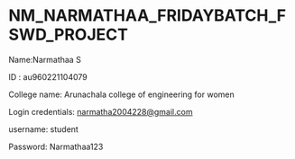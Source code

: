 # NM_NARMATHAA_FRIDAYBATCH_FSWD_PROJECT

Name:Narmathaa S

ID : au960221104079

College name: Arunachala college of engineering for women

Login credentials: narmatha2004228@gmail.com

username: student

Password: Narmathaa123
